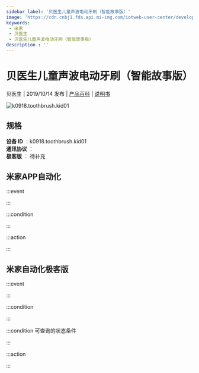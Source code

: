 ```yaml
---
sidebar_label: '贝医生儿童声波电动牙刷（智能故事版）'
image: 'https://cdn.cnbj1.fds.api.mi-img.com/iotweb-user-center/developer_1679047615224POWAacqG.png?GalaxyAccessKeyId=AKVGLQWBOVIRQ3XLEW&Expires=9223372036854775807&Signature=cINdbRMA8qYef744cwZUk2kQPJw='
keywords: 
 - 米家
 - 贝医生
 - 贝医生儿童声波电动牙刷（智能故事版）
description : ''
---
```

# 贝医生儿童声波电动牙刷（智能故事版）

贝医生 | 2019/10/14 发布 | [产品百科](https://home.mi.com/webapp/content/baike/product/index.html?model=k0918.toothbrush.kid01/) | [说明书](https://home.mi.com/views/introduction.html?model=k0918.toothbrush.kid01&region=cn)

![k0918.toothbrush.kid01](https://cdn.cnbj1.fds.api.mi-img.com/iotweb-user-center/developer_1679047615224POWAacqG.png?GalaxyAccessKeyId=AKVGLQWBOVIRQ3XLEW&Expires=9223372036854775807&Signature=cINdbRMA8qYef744cwZUk2kQPJw=)

## 规格  
> 
**设备 ID** ：k0918.toothbrush.kid01  
**通讯协议** ：  
**极客版**  ： 待补充 


## 米家APP自动化  

:::event  

:::

:::condition  

:::

:::action   

:::

## 米家自动化极客版  

:::event  

:::

:::condition  

:::

:::condition 可查询的状态条件  

:::

:::action  

:::

        
